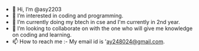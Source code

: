 - 👋 Hi, I’m @asy2203
- 👀 I’m interested in coding and programming.
- 🌱 I’m currently doing my btech in cse and I'm currently in 2nd year.
- 💞️ I’m looking to collaborate on with the one who will give me knowledge on coding and learning.
- 📫 How to reach me :- My email id is 'ay248024@gmail.com.

<!---
asy2203/asy2203 is a ✨ special ✨ repository because its `README.md` (this file) appears on your GitHub profile.
You can click the Preview link to take a look at your changes.
--->
